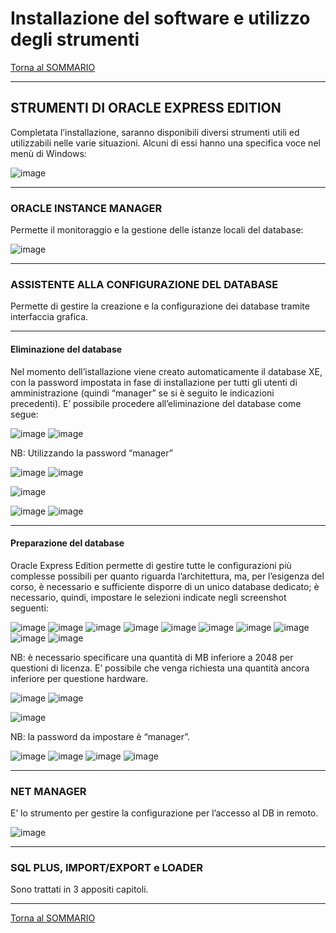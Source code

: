 # Installazione del software e utilizzo degli strumenti

[Torna al SOMMARIO](https://github.com/pmarconcini/DB_Oracle_Corso_Base/blob/master/000_sommario.md)


-----------------------------------
## STRUMENTI DI ORACLE EXPRESS EDITION
Completata l’installazione, saranno disponibili diversi strumenti utili ed utilizzabili nelle varie situazioni. Alcuni di essi hanno una specifica voce nel menù di Windows:
 
![image](https://github.com/pmarconcini/DB_Oracle_Corso_Base/assets/82878995/a6a93318-4641-4812-84b8-1f42f2b0ce6f)


-----------------------------------
### ORACLE INSTANCE MANAGER
Permette il monitoraggio e la gestione delle istanze locali del database:

![image](https://github.com/pmarconcini/DB_Oracle_Corso_Base/assets/82878995/6c74c2fa-7c46-4ca0-bcd5-849d70251649)


-----------------------------------
### ASSISTENTE ALLA CONFIGURAZIONE DEL DATABASE
Permette di gestire la creazione e la configurazione dei database tramite interfaccia grafica. 

-----------------------------------
#### Eliminazione del database
Nel momento dell’istallazione viene creato automaticamente il database XE, con la password impostata in fase di installazione per tutti gli utenti di amministrazione (quindi “manager” se si è seguito le indicazioni precedenti). 
E’ possibile procedere all’eliminazione del database come segue:

![image](https://github.com/pmarconcini/DB_Oracle_Corso_Base/assets/82878995/886c46c1-a5c8-4a3b-ac09-3a095ead69c7)
![image](https://github.com/pmarconcini/DB_Oracle_Corso_Base/assets/82878995/dd79bdf8-5222-45da-9cd2-66c7c0326ef7)
    
NB: Utilizzando la password “manager”
       
![image](https://github.com/pmarconcini/DB_Oracle_Corso_Base/assets/82878995/317af7fe-4a8e-4e49-9a60-f0d9d5dac32e)
![image](https://github.com/pmarconcini/DB_Oracle_Corso_Base/assets/82878995/2bf7e48c-f90e-4d69-b8fb-d21bca55eabc)

![image](https://github.com/pmarconcini/DB_Oracle_Corso_Base/assets/82878995/3f9489c4-7ef3-4536-b595-ad5e47c6f2b8)

![image](https://github.com/pmarconcini/DB_Oracle_Corso_Base/assets/82878995/2c03cdb0-69ab-44c6-8383-5a557f747440)
![image](https://github.com/pmarconcini/DB_Oracle_Corso_Base/assets/82878995/50991c41-bdce-4c53-909f-3134af64f12b)


-----------------------------------
#### Preparazione del database
Oracle Express Edition permette di gestire tutte le configurazioni più complesse possibili per quanto riguarda l’architettura, ma, per l’esigenza del corso, è necessario e sufficiente disporre di un unico database dedicato; è necessario, quindi, impostare le selezioni indicate negli screenshot seguenti: 

![image](https://github.com/pmarconcini/DB_Oracle_Corso_Base/assets/82878995/cbe6c488-8408-4213-bd57-a5a15770d361)
![image](https://github.com/pmarconcini/DB_Oracle_Corso_Base/assets/82878995/205cb2d9-69aa-4dd5-bdfb-4c805184870f)
![image](https://github.com/pmarconcini/DB_Oracle_Corso_Base/assets/82878995/2ec6b4e0-547a-4878-b2a8-7492b3ed0841)
![image](https://github.com/pmarconcini/DB_Oracle_Corso_Base/assets/82878995/11b2498a-080a-43c3-8626-d711591bb741)
![image](https://github.com/pmarconcini/DB_Oracle_Corso_Base/assets/82878995/9253e122-55e5-4f7a-8f47-4d44f9e985c4)
![image](https://github.com/pmarconcini/DB_Oracle_Corso_Base/assets/82878995/9a33264c-d141-4aab-8100-cf7036caaffe)
![image](https://github.com/pmarconcini/DB_Oracle_Corso_Base/assets/82878995/741c4b5d-b09f-4e6c-8512-81bdd92281a7)
![image](https://github.com/pmarconcini/DB_Oracle_Corso_Base/assets/82878995/97488a7a-9097-4260-b773-3ae1672fbeb9)
![image](https://github.com/pmarconcini/DB_Oracle_Corso_Base/assets/82878995/ef8120a9-5254-48b0-bc84-597a457b02b3)
![image](https://github.com/pmarconcini/DB_Oracle_Corso_Base/assets/82878995/fe790ac3-d553-4746-87d9-59c8523f0184)

NB: è necessario specificare una quantità di MB inferiore a 2048 per questioni di licenza. E’ possibile che venga richiesta una quantità ancora inferiore per questione hardware.
   
![image](https://github.com/pmarconcini/DB_Oracle_Corso_Base/assets/82878995/b49f5bfc-4b74-4284-a067-c5dcac97039d)
![image](https://github.com/pmarconcini/DB_Oracle_Corso_Base/assets/82878995/9fd90054-8902-4279-a0b4-95de8f33e382)

![image](https://github.com/pmarconcini/DB_Oracle_Corso_Base/assets/82878995/44e37027-dc6e-45e2-9a51-5a2215184a28)

NB: la password da impostare è “manager”.
   
![image](https://github.com/pmarconcini/DB_Oracle_Corso_Base/assets/82878995/587b6762-5438-40d4-95db-b382cbc786d2)
![image](https://github.com/pmarconcini/DB_Oracle_Corso_Base/assets/82878995/aa829323-d0c0-462c-a289-0ef18a6b6405)
![image](https://github.com/pmarconcini/DB_Oracle_Corso_Base/assets/82878995/18d870b1-7c81-4815-97e6-3181f08e9eca)
![image](https://github.com/pmarconcini/DB_Oracle_Corso_Base/assets/82878995/60a7f277-df72-4ee3-b9f4-b3a2e1679a6c)
   

-----------------------------------
### NET MANAGER
E’ lo strumento per gestire la configurazione per l’accesso al DB in remoto.

![image](https://github.com/pmarconcini/DB_Oracle_Corso_Base/assets/82878995/b56eb534-c0ca-44e4-ae11-5aae0b8f467d)


-----------------------------------
### SQL PLUS, IMPORT/EXPORT e LOADER

Sono trattati in 3 appositi capitoli.

-----------------------------------
[Torna al SOMMARIO](https://github.com/pmarconcini/DB_Oracle_Corso_Base/blob/master/000_sommario.md)
